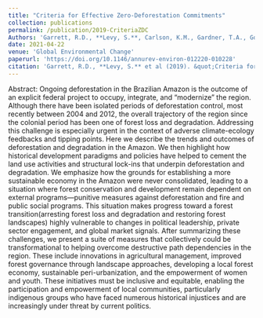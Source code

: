 ```yaml
---
title: "Criteria for Effective Zero-Deforestation Commitments"
collection: publications
permalink: /publication/2019-CriteriaZDC
Authors: 'Garrett, R.D., **Levy, S.**, Carlson, K.M., Gardner, T.A., Godar, J., Clapp, J., Dauvergne, P., Heilmayr, R., le Polain de Waroux, Y., Ayre, B., Barr, R., Døvre, B., Gibbs, H.K., Hall, S., Lake, S., Milder, J.C., Rausch, L.L., Rivero, R., Rueda, X., Sarsfield, R., Soares-Filho, B., Villoria, N.'
date: 2021-04-22
venue: 'Global Environmental Change'
paperurl: 'https://doi.org/10.1146/annurev-environ-012220-010228'
citation: 'Garrett, R.D., **Levy, S.** et al (2019). &quot;Criteria for Effective Zero-Deforestation Commitments.&quot; <i>Global Environmental Change</i>. 54.'
---
```

Abstract: Ongoing deforestation in the Brazilian Amazon is the outcome of an explicit federal project to occupy, integrate, and “modernize” the region. Although there have been isolated periods of deforestation control, most recently between 2004 and 2012, the overall trajectory of the region since the colonial period has been one of forest loss and degradation. Addressing this challenge is especially urgent in the context of adverse climate-ecology feedbacks and tipping points. Here we describe the trends and outcomes of deforestation and degradation in the Amazon. We then highlight how historical development paradigms and policies have helped to cement the land use activities and structural lock-ins that underpin deforestation and degradation. We emphasize how the grounds for establishing a more sustainable economy in the Amazon were never consolidated, leading to a situation where forest conservation and development remain dependent on external programs—punitive measures against deforestation and fire and public social programs. This situation makes progress toward a forest transition(arresting forest loss and degradation and restoring forest landscapes) highly vulnerable to changes in political leadership, private sector engagement, and global market signals. After summarizing these challenges, we present a suite of measures that collectively could be transformational to helping overcome destructive path dependencies in the region. These include innovations in agricultural management, improved forest governance through landscape approaches, developing a local forest economy, sustainable peri-urbanization, and the empowerment of women and youth. These initiatives must be inclusive and equitable, enabling the participation and empowerment of local communities, particularly indigenous groups who have faced numerous historical injustices and are increasingly under threat by current politics.

